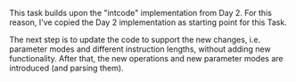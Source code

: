 This task builds upon the "intcode" implementation from Day 2.
For this reason, I've copied the Day 2 implementation as starting point for this Task.

The next step is to update the code to support the new changes, i.e. parameter modes and different instruction lengths, without adding new functionality.
After that, the new operations and new parameter modes are introduced (and parsing them).

